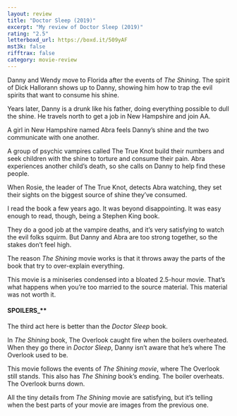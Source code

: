 ```yaml
---
layout: review
title: "Doctor Sleep (2019)"
excerpt: "My review of Doctor Sleep (2019)"
rating: "2.5"
letterboxd_url: https://boxd.it/509yAF
mst3k: false
rifftrax: false
category: movie-review
---
```


Danny and Wendy move to Florida after the events of <i>The Shining</i>. The spirit of Dick Hallorann shows up to Danny, showing him how to trap the evil spirits that want to consume his shine.

Years later, Danny is a drunk like his father, doing everything possible to dull the shine. He travels north to get a job in New Hampshire and join AA.

A girl in New Hampshire named Abra feels Danny’s shine and the two communicate with one another.

A group of psychic vampires called The True Knot build their numbers and seek children with the shine to torture and consume their pain. Abra experiences another child’s death, so she calls on Danny to help find these people.

When Rosie, the leader of The True Knot, detects Abra watching, they set their sights on the biggest source of shine they’ve consumed.

I read the book a few years ago. It was beyond disappointing. It was easy enough to read, though, being a Stephen King book.

They do a good job at the vampire deaths, and it’s very satisfying to watch the evil folks squirm. But Danny and Abra are too strong together, so the stakes don’t feel high.

The reason <i>The Shining</i> movie works is that it throws away the parts of the book that try to over-explain everything.

This movie is a miniseries condensed into a bloated 2.5-hour movie. That’s what happens when you’re too married to the source material. This material was not worth it.

#### SPOILERS\_\*\*</b>

The third act here is better than the <i>Doctor Sleep</i> book.

In <i>The Shining</i> book, The Overlook caught fire when the boilers overheated. When they go there in <i>Doctor Sleep</i>, Danny isn’t aware that he’s where The Overlook used to be.

This movie follows the events of <i>The Shining movie</i>, where The Overlook still stands. This also has <i>The Shining</i> book’s ending. The boiler overheats. The Overlook burns down.

All the tiny details from <i>The Shining</i> movie are satisfying, but it’s telling when the best parts of your movie are images from the previous one.
